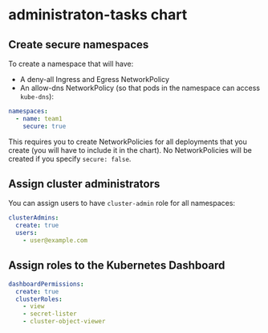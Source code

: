 # administraton-tasks chart

## Create secure namespaces

To create a namespace that will have:
- A deny-all Ingress and Egress NetworkPolicy
- An allow-dns NetworkPolicy (so that pods in the namespace can access `kube-dns`):

```yaml
namespaces:
  - name: team1
    secure: true
```

This requires you to create NetworkPolicies for all deployments that you create (you will have to include it in the chart). No NetworkPolicies will be created if you specify `secure: false`.

## Assign cluster administrators

You can assign users to have `cluster-admin` role for all namespaces:

```yaml
clusterAdmins:
  create: true
  users:
    - user@example.com
```

## Assign roles to the Kubernetes Dashboard

```yaml
dashboardPermissions:
  create: true
  clusterRoles:
    - view
    - secret-lister
    - cluster-object-viewer
```
